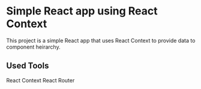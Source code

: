 # Simple React app using React Context

This project is a simple React app that uses React Context to provide data to component heirarchy.

## Used Tools

React Context
React Router
